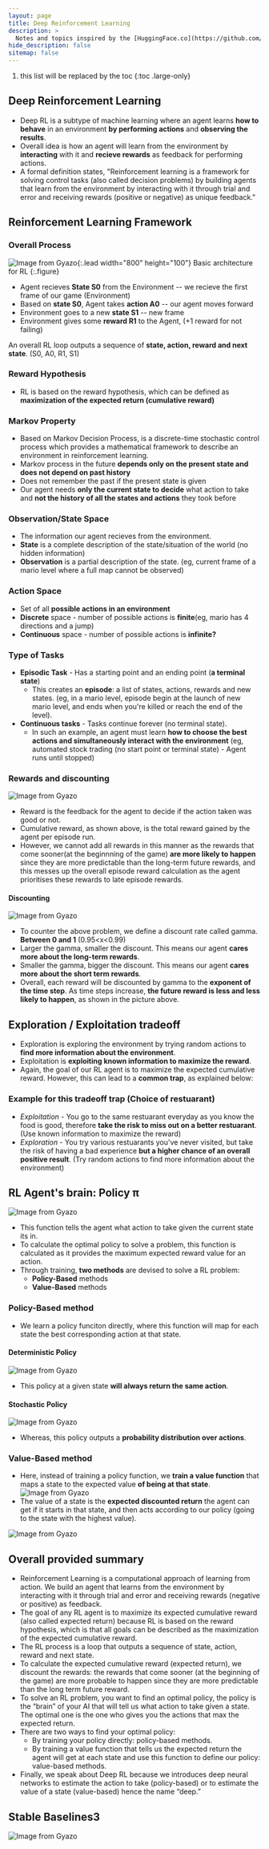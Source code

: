 ```yaml
---
layout: page
title: Deep Reinforcement Learning
description: >
  Notes and topics inspired by the [HuggingFace.co](https://github.com/huggingface/deep-rl-class) Deep Reinforcement tutorial series.
hide_description: false
sitemap: false
---
```


1. this list will be replaced by the toc
{:toc .large-only}


## Deep Reinforcement Learning
- Deep RL is a subtype of machine learning where an agent learns **how to behave** in an environment **by performing actions** and **observing the results**.
- Overall idea is how an agent will learn from the environment by **interacting** with it and **recieve rewards** as feedback for performing actions.
- A formal definition states, "Reinforcement learning is a framework for solving control tasks (also called decision problems) by building agents that learn from the environment by interacting with it through trial and error and receiving rewards (positive or negative) as unique feedback."

## Reinforcement Learning Framework

### Overall Process
![Image from Gyazo](https://i.gyazo.com/11a118b9e88e028726ef37b3a1014bb7.png){:.lead width="800" height="100"}
Basic architecture for RL
{:.figure}

- Agent recieves **State S0** from the Environment -- we recieve the first frame of our game (Environment)
- Based on **state S0**, Agent takes **action A0** -- our agent moves forward
- Environment goes to a new **state S1** -- new frame
- Environment gives some **reward R1** to the Agent, (+1 reward for not failing)

An overall RL loop outputs a sequence of **state, action, reward and next state**.  (S0, A0, R1, S1)

### Reward Hypothesis
- RL is based on the reward hypothesis, which can be defined as **maximization of the expected return (cumulative reward)**

### Markov Property
- Based on Markov Decision Process, is a discrete-time stochastic control process which provides a mathematical framework to describe an
environment in reinforcement learning.
- Markov process in the future **depends only on the present state and does not depend on past history**
- Does not remember the past if the present state is given
- Our agent needs **only the current state to decide** what action to take and **not the history of all the states and actions** they took before

### Observation/State Space
- The information our agent recieves from the environment.
- **State** is a complete description of the state/situation of the world (no hidden information)
- **Observation** is a partial description of the state. (eg, current frame of a mario level where a full map cannot be observed)

### Action Space
- Set of all **possible actions in an environment**
- **Discrete** space - number of possible actions is **finite**(eg, mario has 4 directions and a jump)
- **Continuous** space - number of possible actions is **infinite?**

### Type of Tasks
- **Episodic Task** - Has a starting point and an ending point (**a terminal state**) 
  - This creates an **episode**: a list of states, actions, rewards and new states. (eg, in a mario level, episode begin at the launch of new mario level, and ends when you're killed or reach the end of the level).
- **Continuous tasks** - Tasks continue forever (no terminal state).
  - In such an example, an agent must learn **how to choose the best actions and simultaneously interact with the environment** (eg, automated stock trading (no start point or terminal state) - Agent runs until stopped)

### Rewards and discounting
![Image from Gyazo](https://i.gyazo.com/96182f6f7cf80982158925baaa5ab99a.png)
- Reward is the feedback for the agent to decide if the action taken was good or not.
- Cumulative reward, as shown above, is the total reward gained by the agent per episode run.
- However, we cannot add all rewards in this manner as the rewards that come sooner(at the beginnning of the game) **are more likely to happen** since they are more predictable than the long-term future rewards, and this messes up the overall episode reward calculation as the agent prioritises these rewards to late episode rewards.

#### Discounting
![Image from Gyazo](https://i.gyazo.com/308e136e34e4c3a0e90b0d28f5dd20ce.png)
- To counter the above problem, we define a discount rate called gamma. **Between 0 and 1** (0.95<x<0.99)
- Larger the gamma, smaller the discount. This means our agent **cares more about the long-term rewards**.
- Smaller the gamma, bigger the discount. This means our agent **cares more about the short term rewards**.
- Overall, each reward will be discounted by gamma to the **exponent of the time step**. As time steps increase, **the future reward is less and less likely to happen**, as shown in the picture above.

## Exploration / Exploitation tradeoff
- Exploration is exploring the environment by trying random actions to **find more information about the environment**.
- Exploitation is **exploiting known information to maximize the reward**.
- Again, the goal of our RL agent is to maximize the expected cumulative reward. However, this can lead to a **common trap**, as explained below:

### Example for this tradeoff trap (Choice of restuarant)
- *Exploitation* - You go to the same restuarant everyday as you know the food is good, therefore **take the risk to miss out on a     better restuarant**. (Use known information to maximize the reward)
- *Exploration* - You try various restuarants you've never visited, but take the risk of having a bad experience **but a higher chance  of an overall positive result**. (Try random actions to find more information about the environment)

## RL Agent's brain: Policy π
![Image from Gyazo](https://i.gyazo.com/9b2a0f4311df59da5c231171e0388e4e.png)

- This function tells the agent what action to take given the current state its in.
- To calculate the optimal policy to solve a problem, this function is calculated as it provides the maximum expected reward value for an action.
- Through training, **two methods** are devised to solve a RL problem:
  - **Policy-Based** methods
  - **Value-Based** methods

### Policy-Based method
- We learn a policy funciton directly, where this function will map for each state the best corresponding action at that state.

#### Deterministic Policy
![Image from Gyazo](https://i.gyazo.com/d695f9b8f9238fc9d9fd155f4956b02f.png)
- This policy at a given state **will always return the same action**.

#### Stochastic Policy
![Image from Gyazo](https://i.gyazo.com/76a27a658140d9271d25cfa90aee0f8e.png)
- Whereas, this policy outputs a **probability distribution over actions**.

### Value-Based method
- Here, instead of training a policy function, we **train a value function** that maps a state to the expected value **of being at that state**.
![Image from Gyazo](https://i.gyazo.com/7b917712a25ec30e2fa45c2ade3b078f.png)
- The value of a state is the **expected discounted return** the agent can get if it starts in that state, and then acts according to our policy (going to the state with the highest value).

![Image from Gyazo](https://i.gyazo.com/4507109717ebc3c4a6e2a86d336e5c7a.png)

## Overall provided summary
- Reinforcement Learning is a computational approach of learning from action. We build an agent that learns from the environment by interacting with it through trial and error and receiving rewards (negative or positive) as feedback.
- The goal of any RL agent is to maximize its expected cumulative reward (also called expected return) because RL is based on the reward hypothesis, which is that all goals can be described as the maximization of the expected cumulative reward.
- The RL process is a loop that outputs a sequence of state, action, reward and next state.
- To calculate the expected cumulative reward (expected return), we discount the rewards: the rewards that come sooner (at the beginning of the game) are more probable to happen since they are more predictable than the long term future reward.
- To solve an RL problem, you want to find an optimal policy, the policy is the “brain” of your AI that will tell us what action to take given a state. The optimal one is the one who gives you the actions that max the expected return.
- There are two ways to find your optimal policy:
    - By training your policy directly: policy-based methods.
    - By training a value function that tells us the expected return the agent will get at each state and use this function to define our policy: value-based methods.
- Finally, we speak about Deep RL because we introduces deep neural networks to estimate the action to take (policy-based) or to estimate the value of a state (value-based) hence the name “deep.”

## Stable Baselines3
![Image from Gyazo](https://i.gyazo.com/5871a3ca098c9d9e7a79e1e9d015f222.png)